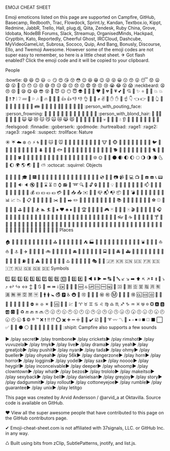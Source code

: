 EMOJI CHEAT SHEET

Emoji emoticons listed on this page are supported on Campfire, GitHub, Basecamp, Redbooth, Trac, Flowdock, Sprint.ly, Kandan, Textbox.io, Kippt, Redmine, JabbR, Trello, Hall, plug.dj, Qiita, Zendesk, Ruby China, Grove, Idobata, NodeBB Forums, Slack, Streamup, OrganisedMinds, Hackpad, Cryptbin, Kato, Reportedly, Cheerful Ghost, IRCCloud, Dashcube, MyVideoGameList, Subrosa, Sococo, Quip, And Bang, Bonusly, Discourse, Ello, and Twemoji Awesome.
However some of the emoji codes are not super easy to remember, so here is a little cheat sheet.
✈ Got flash enabled? Click the emoji code and it will be copied to your clipboard.

People

:bowtie:
:smile:
:laughing:
:blush:
:smiley:
:relaxed:
:smirk:
:heart_eyes:
:kissing_heart:
:kissing_closed_eyes:
:flushed:
:relieved:
:satisfied:
:grin:
:wink:
:stuck_out_tongue_winking_eye:
:stuck_out_tongue_closed_eyes:
:grinning:
:kissing:
:kissing_smiling_eyes:
:stuck_out_tongue:
:sleeping:
:worried:
:frowning:
:anguished:
:open_mouth:
:grimacing:
:confused:
:hushed:
:expressionless:
:unamused:
:sweat_smile:
:sweat:
:disappointed_relieved:
:weary:
:pensive:
:disappointed:
:confounded:
:fearful:
:cold_sweat:
:persevere:
:cry:
:sob:
:joy:
:astonished:
:scream:
:neckbeard:
:tired_face:
:angry:
:rage:
:triumph:
:sleepy:
:yum:
:mask:
:sunglasses:
:dizzy_face:
:imp:
:smiling_imp:
:neutral_face:
:no_mouth:
:innocent:
:alien:
:yellow_heart:
:blue_heart:
:purple_heart:
:heart:
:green_heart:
:broken_heart:
:heartbeat:
:heartpulse:
:two_hearts:
:revolving_hearts:
:cupid:
:sparkling_heart:
:sparkles:
:star:
:star2:
:dizzy:
:boom:
:collision:
:anger:
:exclamation:
:question:
:grey_exclamation:
:grey_question:
:zzz:
:dash:
:sweat_drops:
:notes:
:musical_note:
:fire:
:hankey:
:poop:
:shit:
:+1:
:thumbsup:
:-1:
:thumbsdown:
:ok_hand:
:punch:
:facepunch:
:fist:
:v:
:wave:
:hand:
:raised_hand:
:open_hands:
:point_up:
:point_down:
:point_left:
:point_right:
:raised_hands:
:pray:
:point_up_2:
:clap:
:muscle:
:metal:
:fu:
:walking:
:runner:
:running:
:couple:
:family:
:two_men_holding_hands:
:two_women_holding_hands:
:dancer:
:dancers:
:ok_woman:
:no_good:
:information_desk_person:
:raising_hand:
:bride_with_veil:
:person_with_pouting_face:
:person_frowning:
:bow:
:couplekiss:
:couple_with_heart:
:massage:
:haircut:
:nail_care:
:boy:
:girl:
:woman:
:man:
:baby:
:older_woman:
:older_man:
:person_with_blond_hair:
:man_with_gua_pi_mao:
:man_with_turban:
:construction_worker:
:cop:
:angel:
:princess:
:smiley_cat:
:smile_cat:
:heart_eyes_cat:
:kissing_cat:
:smirk_cat:
:scream_cat:
:crying_cat_face:
:joy_cat:
:pouting_cat:
:japanese_ogre:
:japanese_goblin:
:see_no_evil:
:hear_no_evil:
:speak_no_evil:
:guardsman:
:skull:
:feet:
:lips:
:kiss:
:droplet:
:ear:
:eyes:
:nose:
:tongue:
:love_letter:
:bust_in_silhouette:
:busts_in_silhouette:
:speech_balloon:
:thought_balloon:
:feelsgood:
:finnadie:
:goberserk:
:godmode:
:hurtrealbad:
:rage1:
:rage2:
:rage3:
:rage4:
:suspect:
:trollface:
Nature

:sunny:
:umbrella:
:cloud:
:snowflake:
:snowman:
:zap:
:cyclone:
:foggy:
:ocean:
:cat:
:dog:
:mouse:
:hamster:
:rabbit:
:wolf:
:frog:
:tiger:
:koala:
:bear:
:pig:
:pig_nose:
:cow:
:boar:
:monkey_face:
:monkey:
:horse:
:racehorse:
:camel:
:sheep:
:elephant:
:panda_face:
:snake:
:bird:
:baby_chick:
:hatched_chick:
:hatching_chick:
:chicken:
:penguin:
:turtle:
:bug:
:honeybee:
:ant:
:beetle:
:snail:
:octopus:
:tropical_fish:
:fish:
:whale:
:whale2:
:dolphin:
:cow2:
:ram:
:rat:
:water_buffalo:
:tiger2:
:rabbit2:
:dragon:
:goat:
:rooster:
:dog2:
:pig2:
:mouse2:
:ox:
:dragon_face:
:blowfish:
:crocodile:
:dromedary_camel:
:leopard:
:cat2:
:poodle:
:paw_prints:
:bouquet:
:cherry_blossom:
:tulip:
:four_leaf_clover:
:rose:
:sunflower:
:hibiscus:
:maple_leaf:
:leaves:
:fallen_leaf:
:herb:
:mushroom:
:cactus:
:palm_tree:
:evergreen_tree:
:deciduous_tree:
:chestnut:
:seedling:
:blossom:
:ear_of_rice:
:shell:
:globe_with_meridians:
:sun_with_face:
:full_moon_with_face:
:new_moon_with_face:
:new_moon:
:waxing_crescent_moon:
:first_quarter_moon:
:waxing_gibbous_moon:
:full_moon:
:waning_gibbous_moon:
:last_quarter_moon:
:waning_crescent_moon:
:last_quarter_moon_with_face:
:first_quarter_moon_with_face:
:moon:
:earth_africa:
:earth_americas:
:earth_asia:
:volcano:
:milky_way:
:partly_sunny:
:octocat:
:squirrel:
Objects

:bamboo:
:gift_heart:
:dolls:
:school_satchel:
:mortar_board:
:flags:
:fireworks:
:sparkler:
:wind_chime:
:rice_scene:
:jack_o_lantern:
:ghost:
:santa:
:christmas_tree:
:gift:
:bell:
:no_bell:
:tanabata_tree:
:tada:
:confetti_ball:
:balloon:
:crystal_ball:
:cd:
:dvd:
:floppy_disk:
:camera:
:video_camera:
:movie_camera:
:computer:
:tv:
:iphone:
:phone:
:telephone:
:telephone_receiver:
:pager:
:fax:
:minidisc:
:vhs:
:sound:
:speaker:
:mute:
:loudspeaker:
:mega:
:hourglass:
:hourglass_flowing_sand:
:alarm_clock:
:watch:
:radio:
:satellite:
:loop:
:mag:
:mag_right:
:unlock:
:lock:
:lock_with_ink_pen:
:closed_lock_with_key:
:key:
:bulb:
:flashlight:
:high_brightness:
:low_brightness:
:electric_plug:
:battery:
:calling:
:email:
:mailbox:
:postbox:
:bath:
:bathtub:
:shower:
:toilet:
:wrench:
:nut_and_bolt:
:hammer:
:seat:
:moneybag:
:yen:
:dollar:
:pound:
:euro:
:credit_card:
:money_with_wings:
:e-mail:
:inbox_tray:
:outbox_tray:
:envelope:
:incoming_envelope:
:postal_horn:
:mailbox_closed:
:mailbox_with_mail:
:mailbox_with_no_mail:
:package:
:door:
:smoking:
:bomb:
:gun:
:hocho:
:pill:
:syringe:
:page_facing_up:
:page_with_curl:
:bookmark_tabs:
:bar_chart:
:chart_with_upwards_trend:
:chart_with_downwards_trend:
:scroll:
:clipboard:
:calendar:
:date:
:card_index:
:file_folder:
:open_file_folder:
:scissors:
:pushpin:
:paperclip:
:black_nib:
:pencil2:
:straight_ruler:
:triangular_ruler:
:closed_book:
:green_book:
:blue_book:
:orange_book:
:notebook:
:notebook_with_decorative_cover:
:ledger:
:books:
:bookmark:
:name_badge:
:microscope:
:telescope:
:newspaper:
:football:
:basketball:
:soccer:
:baseball:
:tennis:
:8ball:
:rugby_football:
:bowling:
:golf:
:mountain_bicyclist:
:bicyclist:
:horse_racing:
:snowboarder:
:swimmer:
:surfer:
:ski:
:spades:
:hearts:
:clubs:
:diamonds:
:gem:
:ring:
:trophy:
:musical_score:
:musical_keyboard:
:violin:
:space_invader:
:video_game:
:black_joker:
:flower_playing_cards:
:game_die:
:dart:
:mahjong:
:clapper:
:memo:
:pencil:
:book:
:art:
:microphone:
:headphones:
:trumpet:
:saxophone:
:guitar:
:shoe:
:sandal:
:high_heel:
:lipstick:
:boot:
:shirt:
:tshirt:
:necktie:
:womans_clothes:
:dress:
:running_shirt_with_sash:
:jeans:
:kimono:
:bikini:
:ribbon:
:tophat:
:crown:
:womans_hat:
:mans_shoe:
:closed_umbrella:
:briefcase:
:handbag:
:pouch:
:purse:
:eyeglasses:
:fishing_pole_and_fish:
:coffee:
:tea:
:sake:
:baby_bottle:
:beer:
:beers:
:cocktail:
:tropical_drink:
:wine_glass:
:fork_and_knife:
:pizza:
:hamburger:
:fries:
:poultry_leg:
:meat_on_bone:
:spaghetti:
:curry:
:fried_shrimp:
:bento:
:sushi:
:fish_cake:
:rice_ball:
:rice_cracker:
:rice:
:ramen:
:stew:
:oden:
:dango:
:egg:
:bread:
:doughnut:
:custard:
:icecream:
:ice_cream:
:shaved_ice:
:birthday:
:cake:
:cookie:
:chocolate_bar:
:candy:
:lollipop:
:honey_pot:
:apple:
:green_apple:
:tangerine:
:lemon:
:cherries:
:grapes:
:watermelon:
:strawberry:
:peach:
:melon:
:banana:
:pear:
:pineapple:
:sweet_potato:
:eggplant:
:tomato:
:corn:
Places

:house:
:house_with_garden:
:school:
:office:
:post_office:
:hospital:
:bank:
:convenience_store:
:love_hotel:
:hotel:
:wedding:
:church:
:department_store:
:european_post_office:
:city_sunrise:
:city_sunset:
:japanese_castle:
:european_castle:
:tent:
:factory:
:tokyo_tower:
:japan:
:mount_fuji:
:sunrise_over_mountains:
:sunrise:
:stars:
:statue_of_liberty:
:bridge_at_night:
:carousel_horse:
:rainbow:
:ferris_wheel:
:fountain:
:roller_coaster:
:ship:
:speedboat:
:boat:
:sailboat:
:rowboat:
:anchor:
:rocket:
:airplane:
:helicopter:
:steam_locomotive:
:tram:
:mountain_railway:
:bike:
:aerial_tramway:
:suspension_railway:
:mountain_cableway:
:tractor:
:blue_car:
:oncoming_automobile:
:car:
:red_car:
:taxi:
:oncoming_taxi:
:articulated_lorry:
:bus:
:oncoming_bus:
:rotating_light:
:police_car:
:oncoming_police_car:
:fire_engine:
:ambulance:
:minibus:
:truck:
:train:
:station:
:train2:
:bullettrain_front:
:bullettrain_side:
:light_rail:
:monorail:
:railway_car:
:trolleybus:
:ticket:
:fuelpump:
:vertical_traffic_light:
:traffic_light:
:warning:
:construction:
:beginner:
:atm:
:slot_machine:
:busstop:
:barber:
:hotsprings:
:checkered_flag:
:crossed_flags:
:izakaya_lantern:
:moyai:
:circus_tent:
:performing_arts:
:round_pushpin:
:triangular_flag_on_post:
:jp:
:kr:
:cn:
:us:
:fr:
:es:
:it:
:ru:
:gb:
:uk:
:de:
Symbols

:one:
:two:
:three:
:four:
:five:
:six:
:seven:
:eight:
:nine:
:keycap_ten:
:1234:
:zero:
:hash:
:symbols:
:arrow_backward:
:arrow_down:
:arrow_forward:
:arrow_left:
:capital_abcd:
:abcd:
:abc:
:arrow_lower_left:
:arrow_lower_right:
:arrow_right:
:arrow_up:
:arrow_upper_left:
:arrow_upper_right:
:arrow_double_down:
:arrow_double_up:
:arrow_down_small:
:arrow_heading_down:
:arrow_heading_up:
:leftwards_arrow_with_hook:
:arrow_right_hook:
:left_right_arrow:
:arrow_up_down:
:arrow_up_small:
:arrows_clockwise:
:arrows_counterclockwise:
:rewind:
:fast_forward:
:information_source:
:ok:
:twisted_rightwards_arrows:
:repeat:
:repeat_one:
:new:
:top:
:up:
:cool:
:free:
:ng:
:cinema:
:koko:
:signal_strength:
:u5272:
:u5408:
:u55b6:
:u6307:
:u6708:
:u6709:
:u6e80:
:u7121:
:u7533:
:u7a7a:
:u7981:
:sa:
:restroom:
:mens:
:womens:
:baby_symbol:
:no_smoking:
:parking:
:wheelchair:
:metro:
:baggage_claim:
:accept:
:wc:
:potable_water:
:put_litter_in_its_place:
:secret:
:congratulations:
:m:
:passport_control:
:left_luggage:
:customs:
:ideograph_advantage:
:cl:
:sos:
:id:
:no_entry_sign:
:underage:
:no_mobile_phones:
:do_not_litter:
:non-potable_water:
:no_bicycles:
:no_pedestrians:
:children_crossing:
:no_entry:
:eight_spoked_asterisk:
:sparkle:
:eight_pointed_black_star:
:heart_decoration:
:vs:
:vibration_mode:
:mobile_phone_off:
:chart:
:currency_exchange:
:aries:
:taurus:
:gemini:
:cancer:
:leo:
:virgo:
:libra:
:scorpius:
:sagittarius:
:capricorn:
:aquarius:
:pisces:
:ophiuchus:
:six_pointed_star:
:negative_squared_cross_mark:
:a:
:b:
:ab:
:o2:
:diamond_shape_with_a_dot_inside:
:recycle:
:end:
:back:
:on:
:soon:
:clock1:
:clock130:
:clock10:
:clock1030:
:clock11:
:clock1130:
:clock12:
:clock1230:
:clock2:
:clock230:
:clock3:
:clock330:
:clock4:
:clock430:
:clock5:
:clock530:
:clock6:
:clock630:
:clock7:
:clock730:
:clock8:
:clock830:
:clock9:
:clock930:
:heavy_dollar_sign:
:copyright:
:registered:
:tm:
:x:
:heavy_exclamation_mark:
:bangbang:
:interrobang:
:o:
:heavy_multiplication_x:
:heavy_plus_sign:
:heavy_minus_sign:
:heavy_division_sign:
:white_flower:
:100:
:heavy_check_mark:
:ballot_box_with_check:
:radio_button:
:link:
:curly_loop:
:wavy_dash:
:part_alternation_mark:
:trident:
:black_small_square:
:white_small_square:
:black_medium_small_square:
:white_medium_small_square:
:black_medium_square:
:white_medium_square:
:black_large_square:
:white_large_square:
:white_check_mark:
:black_square_button:
:white_square_button:
:black_circle:
:white_circle:
:red_circle:
:large_blue_circle:
:large_blue_diamond:
:large_orange_diamond:
:small_blue_diamond:
:small_orange_diamond:
:small_red_triangle:
:small_red_triangle_down:
:shipit:
Campfire also supports a few sounds

► /play secret► /play trombone► /play crickets► /play rimshot► /play vuvuzela► /play tmyk► /play live► /play drama► /play yeah► /play greatjob► /play pushit► /play nyan► /play tada► /play ohmy► /play bueller► /play ohyeah► /play 56k► /play dangerzone► /play horn► /play horror► /play loggins► /play yodel► /play sax► /play noooo► /play heygirl► /play inconceivable► /play deeper► /play whoomp► /play clowntown► /play what► /play bezos► /play trololo► /play makeitso► /play sexyback► /play bell► /play danielsan► /play greyjoy► /play story► /play dadgummit► /play rollout► /play cottoneyejoe► /play rumble► /play guarantee► /play unix► /play letitgo



This page was created by Arvid Andersson / @arvid_a at Oktavilla. Source code is available on GitHub.

❤ View all the super awesome people that have contributed to this page on the GitHub contributors page.

✔ Emoji-cheat-sheet.com is not affiliated with 37signals, LLC. or GitHub Inc. in any way.

♺ Built using bits from zClip, SubtlePatterns, jnotify, and list.js.
